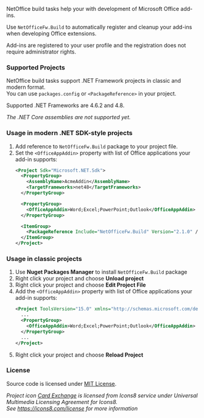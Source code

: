 NetOffice build tasks help your with development of Microsoft Office add-ins.

Use `NetOfficeFw.Build` to automatically register and cleanup your add-ins
when developing Office extensions.

Add-ins are registered to your user profile and the registration does not require
administrator rights.


### Supported Projects

NetOffice build tasks support .NET Framework projects in classic and modern format.  
You can use `packages.config` or `<PackageReference>` in your project.  

Supported .NET Frameworks are 4.6.2 and 4.8.

_The .NET Core assemblies are not supported yet._


### Usage in modern .NET SDK-style projects

1. Add reference to `NetOfficeFw.Build` package to your project file.
2. Set the `<OfficeAppAddin>` property with list of Office applications your add-in supports:
    ```xml
    <Project Sdk="Microsoft.NET.Sdk">
      <PropertyGroup>
        <AssemblyName>AcmeAddin</AssemblyName>
        <TargetFrameworks>net48</TargetFrameworks>
      </PropertyGroup>

      <PropertyGroup>
        <OfficeAppAddin>Word;Excel;PowerPoint;Outlook</OfficeAppAddin>
      </PropertyGroup>

      <ItemGroup>
        <PackageReference Include="NetOfficeFw.Build" Version="2.1.0" />
      </ItemGroup>
    </Project>
    ```


### Usage in classic projects

1. Use **Nuget Packages Manager** to install `NetOfficeFw.Build` package
2. Right click your project and choose **Unload project**
3. Right click your project and choose **Edit Project File**
4. Add the `<OfficeAppAddin>` property with list of Office applications your add-in supports:
    ```xml
    <Project ToolsVersion="15.0" xmlns="http://schemas.microsoft.com/developer/msbuild/2003">
      ...
      <PropertyGroup>
        <OfficeAppAddin>Word;Excel;PowerPoint;Outlook</OfficeAppAddin>
      </PropertyGroup>
      ...
    </Project>
    ```
5. Right click your project and choose **Reload Project**




### License

Source code is licensed under [MIT License](https://github.com/NetOfficeFw/BuildTasks/blob/main/LICENSE.txt).


_Project icon [Card Exchange][icon] is licensed from Icons8 service
under Universal Multimedia Licensing Agreement for Icons8._  
_See <https://icons8.com/license> for more information_

[1]: https://learn.microsoft.com/en-us/openspecs/office_file_formats/ms-ovba/4742b896-b32b-4eb0-8372-fbf01e3c65fd
[2]: https://learn.microsoft.com/en-us/openspecs/office_file_formats/ms-ovba/575462ba-bf67-4190-9fac-c275523c75fc#intellectual-property-rights-notice-for-open-specifications-documentation
[icon]: https://icons8.com/icon/Mqi1QKj3zbfY/card-exchange
